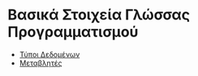 # Βασικά Στοιχεία Γλώσσας Προγραμματισμού

* [Τύποι Δεδομένων](1-data_types.ipynb)
* [Μεταβλητές](2-variables.ipynb)